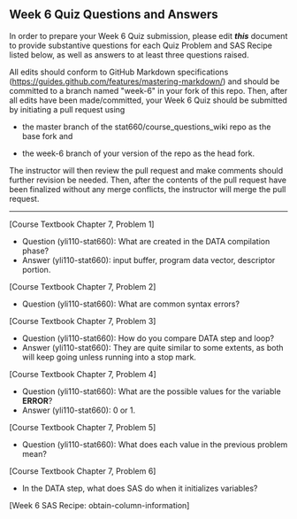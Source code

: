 
## Week 6 Quiz Questions and Answers

In order to prepare your Week 6 Quiz submission, please edit ***this*** document to provide substantive questions for each Quiz Problem and SAS Recipe listed below, as well as answers to at least three questions raised.

All edits should conform to GitHub Markdown specifications (https://guides.github.com/features/mastering-markdown/) and should be committed to a branch named "week-6" in your fork of this repo. Then, after all edits have been made/committed, your Week 6 Quiz should be submitted by initiating a pull request using

- the master branch of the stat660/course_questions_wiki repo as the base fork and

- the week-6 branch of your version of the repo as the head fork.

The instructor will then review the pull request and make comments should further revision be needed. Then, after the contents of the pull request have been finalized without any merge conflicts, the instructor will merge the pull request.



********************************************************************************



[Course Textbook Chapter 7, Problem 1]
* Question (yli110-stat660): What are created in the DATA compilation phase?
* Answer (yli110-stat660): input buffer, program data vector, descriptor portion.



[Course Textbook Chapter 7, Problem 2]
* Question (yli110-stat660): What are common syntax errors?



[Course Textbook Chapter 7, Problem 3]
* Question (yli110-stat660): How do you compare DATA step and loop?
* Answer (yli110-stat660): They are quite similar to some extents, as both will keep going unless running into a stop mark.



[Course Textbook Chapter 7, Problem 4]
* Question (yli110-stat660): What are the possible values for the variable __ERROR__?
* Answer (yli110-stat660): 0 or 1.



[Course Textbook Chapter 7, Problem 5]
* Question (yli110-stat660): What does each value in the previous problem mean?



[Course Textbook Chapter 7, Problem 6]
* In the DATA step, what does SAS do when it initializes variables?



[Week 6 SAS Recipe: obtain-column-information]


